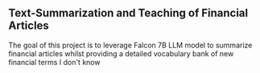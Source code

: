  ## Text-Summarization and Teaching of Financial Articles
The goal of this project is to leverage Falcon 7B LLM model to summarize financial articles whilst providing a detailed vocabulary bank of new financial terms I don't know
